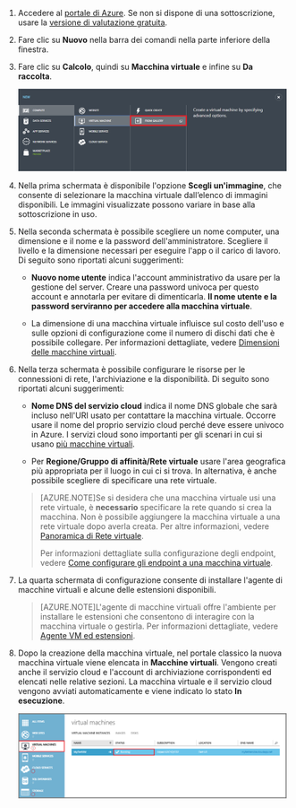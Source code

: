 1. Accedere al [portale di Azure](http://manage.windowsazure.com). Se non si dispone di una sottoscrizione, usare la [versione di valutazione gratuita](http://azure.microsoft.com/pricing/free-trial/).

2. Fare clic su **Nuovo** nella barra dei comandi nella parte inferiore della finestra.

3. Fare clic su **Calcolo**, quindi su **Macchina virtuale** e infine su **Da raccolta**.

	![Passare a Da raccolta nella barra dei comandi](./media/virtual-machines-create-WindowsVM/fromgallery.png)

4. Nella prima schermata è disponibile l'opzione **Scegli un'immagine**, che consente di selezionare la macchina virtuale dall’elenco di immagini disponibili. Le immagini visualizzate possono variare in base alla sottoscrizione in uso.

5. Nella seconda schermata è possibile scegliere un nome computer, una dimensione e il nome e la password dell'amministratore. Scegliere il livello e la dimensione necessari per eseguire l'app o il carico di lavoro. Di seguito sono riportati alcuni suggerimenti:

	- **Nuovo nome utente** indica l'account amministrativo da usare per la gestione del server. Creare una password univoca per questo account e annotarla per evitare di dimenticarla. **Il nome utente e la password serviranno per accedere alla macchina virtuale**.

	- La dimensione di una macchina virtuale influisce sul costo dell'uso e sulle opzioni di configurazione come il numero di dischi dati che è possibile collegare. Per informazioni dettagliate, vedere [Dimensioni delle macchine virtuali](../articles/virtual-machines-size-specs.md).

6. Nella terza schermata è possibile configurare le risorse per le connessioni di rete, l'archiviazione e la disponibilità. Di seguito sono riportati alcuni suggerimenti:

	- **Nome DNS del servizio cloud** indica il nome DNS globale che sarà incluso nell'URI usato per contattare la macchina virtuale. Occorre usare il nome del proprio servizio cloud perché deve essere univoco in Azure. I servizi cloud sono importanti per gli scenari in cui si usano [più macchine virtuali](../articles/cloud-services-connect-virtual-machine.md).

	- Per **Regione/Gruppo di affinità/Rete virtuale** usare l'area geografica più appropriata per il luogo in cui ci si trova. In alternativa, è anche possibile scegliere di specificare una rete virtuale.

	>[AZURE.NOTE]Se si desidera che una macchina virtuale usi una rete virtuale, è **necessario** specificare la rete quando si crea la macchina. Non è possibile aggiungere la macchina virtuale a una rete virtuale dopo averla creata. Per altre informazioni, vedere [Panoramica di Rete virtuale](virtual-networks-overview.md).
	>
	> Per informazioni dettagliate sulla configurazione degli endpoint, vedere [Come configurare gli endpoint a una macchina virtuale](../articles/virtual-machines-set-up-endpoints.md).

7. La quarta schermata di configurazione consente di installare l'agente di macchine virtuali e alcune delle estensioni disponibili.

	>[AZURE.NOTE]L'agente di macchine virtuali offre l'ambiente per installare le estensioni che consentono di interagire con la macchina virtuale o gestirla. Per informazioni dettagliate, vedere [Agente VM ed estensioni](virtual-machines-extensions-agent-about.md).

8. Dopo la creazione della macchina virtuale, nel portale classico la nuova macchina virtuale viene elencata in **Macchine virtuali**. Vengono creati anche il servizio cloud e l'account di archiviazione corrispondenti ed elencati nelle relative sezioni. La macchina virtuale e il servizio cloud vengono avviati automaticamente e viene indicato lo stato **In esecuzione**.

	![Configurare l'agente di macchine virtuali e gli endpoint della macchina virtuale](./media/virtual-machines-create-WindowsVM/vmcreated.png)

<!---HONumber=Oct15_HO3-->
